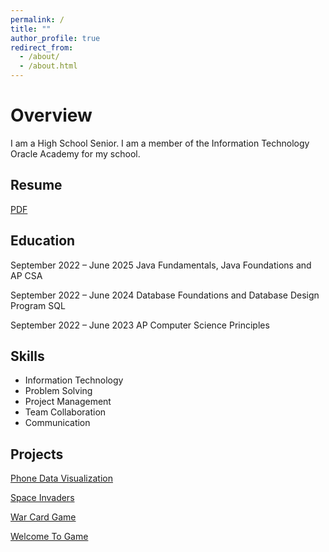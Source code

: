 ```yaml
---
permalink: /
title: ""
author_profile: true
redirect_from: 
  - /about/
  - /about.html
---
```

# Overview
I am a High School Senior. I am a member of the Information Technology Oracle Academy for my school. 

## Resume

[PDF](https://hcps365-my.sharepoint.com/personal/christophersnyder1_student_hcps_org/Documents/resume.pdf)

## Education
September 2022 – June 2025
Java Fundamentals, Java Foundations and AP CSA

September 2022 – June 2024
Database Foundations and Database Design Program SQL

September 2022 – June 2023
AP Computer Science Principles

## Skills
- Information Technology
- Problem Solving
- Project Management
- Team Collaboration
- Communication

## Projects 
[Phone Data Visualization](https://github.com/ChristopherSnyder159/PhoneVisualization)

[Space Invaders](https://github.com/ChristopherSnyder159/SpaceInvaders)

[War Card Game](https://github.com/ChristopherSnyder159/War-Card-Game)

[Welcome To Game](https://github.com/ChristopherSnyder159/Welcome-To-Game)
